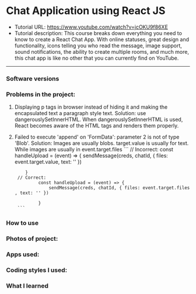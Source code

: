 # Chat Application using React JS 
- Tutorial URL: https://www.youtube.com/watch?v=jcOKU9f86XE
- Tutorial description: This course breaks down everything you need to know to create a React Chat App. With online statuses, great design and functionality, icons telling you who read the message, image support, sound notifications, the ability to create multiple rooms, and much more, this chat app is like no other that you can currently find on YouTube.

___________

### Software versions

### Problems in the project:
1. Displaying p tags in browser instead of hiding it and making the encapsulated text a paragraph style text.
    Solution: use dangerouslySetInnerHTML. 
    When dangerouslySetInnerHTML is used, React becomes aware of the HTML tags and renders them properly.
2. Failed to execute 'append' on 'FormData': parameter 2 is not of type 'Blob'.
    Solution: 
        Images are usually blobs. target.value is usually for text. While images are usually in event.target.files
        ``` 
        // Incorrect:
             const handleUpload = (event) => {
                sendMessage(creds, chatId, { files: event.target.value, text: '' })
        
           }
        // Correct: 
                const handleUpload = (event) => {
                    sendMessage(creds, chatId, { files: event.target.files , text: '' })
        
                }
        ```


### How to use

### Photos of project:

### Apps used:

### Coding styles I used:

### What I learned